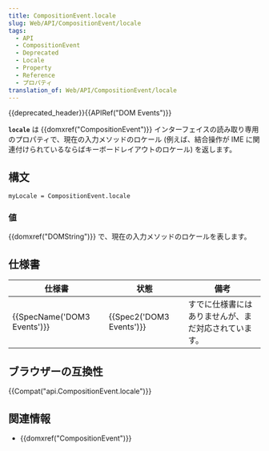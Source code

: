 ```yaml
---
title: CompositionEvent.locale
slug: Web/API/CompositionEvent/locale
tags:
  - API
  - CompositionEvent
  - Deprecated
  - Locale
  - Property
  - Reference
  - プロパティ
translation_of: Web/API/CompositionEvent/locale
---
```

{{deprecated_header}}{{APIRef("DOM Events")}}

**`locale`** は {{domxref("CompositionEvent")}} インターフェイスの読み取り専用のプロパティで、現在の入力メソッドのロケール (例えば、結合操作が IME に関連付けられているならばキーボードレイアウトのロケール) を返します。

## 構文

    myLocale = CompositionEvent.locale

### 値

{{domxref("DOMString")}} で、現在の入力メソッドのロケールを表します。

## 仕様書

| 仕様書                               | 状態                             | 備考                                                 |
| ------------------------------------ | -------------------------------- | ---------------------------------------------------- |
| {{SpecName('DOM3 Events')}} | {{Spec2('DOM3 Events')}} | すでに仕様書にはありませんが、まだ対応されています。 |

## ブラウザーの互換性

{{Compat("api.CompositionEvent.locale")}}

## 関連情報

- {{domxref("CompositionEvent")}}
